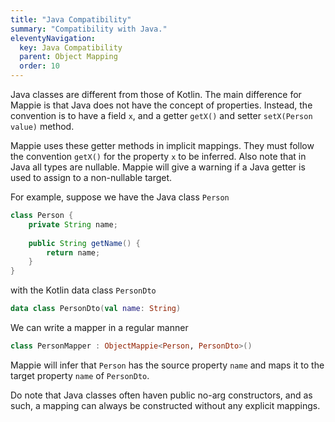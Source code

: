 ```yaml
---
title: "Java Compatibility"
summary: "Compatibility with Java."
eleventyNavigation:
  key: Java Compatibility
  parent: Object Mapping
  order: 10
---
```


Java classes are different from those of Kotlin. The main difference for Mappie is that Java does not have the concept
of properties. Instead, the convention is to have a field `x`, and a getter `getX()` and setter `setX(Person value)`
method.

Mappie uses these getter methods in implicit mappings. They must follow the convention `getX()` for the property `x` to 
be inferred. Also note that in Java all types are nullable. Mappie will give a warning if a Java getter is used to assign
to a non-nullable target.

For example, suppose we have the Java class `Person`
```java
class Person {
    private String name;
    
    public String getName() {
        return name;
    }
}
```
with the Kotlin data class `PersonDto`
```kotlin
data class PersonDto(val name: String)
```
We can write a mapper in a regular manner
```kotlin
class PersonMapper : ObjectMappie<Person, PersonDto>()
```
Mappie will infer that `Person` has the source property `name` and maps it to the target property `name` of `PersonDto`.

Do note that Java classes often haven public no-arg constructors, and as such, a mapping can always be constructed 
without any explicit mappings.
